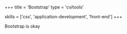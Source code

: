 +++
title = 'Bootstrap'
type = 'cv/tools'

skills = ['css', 'application-development', 'front-end']
+++

Bootstrap is okay
